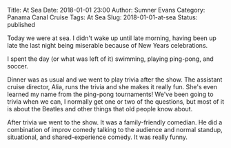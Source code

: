 Title: At Sea
Date: 2018-01-01 23:00
Author: Sumner Evans
Category: Panama Canal Cruise
Tags: At Sea
Slug: 2018-01-01-at-sea
Status: published

Today we were at sea. I didn't wake up until late morning, having been up late
the last night being miserable because of New Years celebrations.

I spent the day (or what was left of it) swimming, playing ping-pong, and
soccer.

Dinner was as usual and we went to play trivia after the show. The assistant
cruise director, Alia, runs the trivia and she makes it really fun. She's even
learned my name from the ping-pong tournaments! We've been going to trivia when
we can, I normally get one or two of the questions, but most of it is about the
Beatles and other things that old people know about.

After trivia we went to the show. It was a family-friendly comedian. He did a
combination of improv comedy talking to the audience and normal standup,
situational, and shared-experience comedy. It was really funny.
